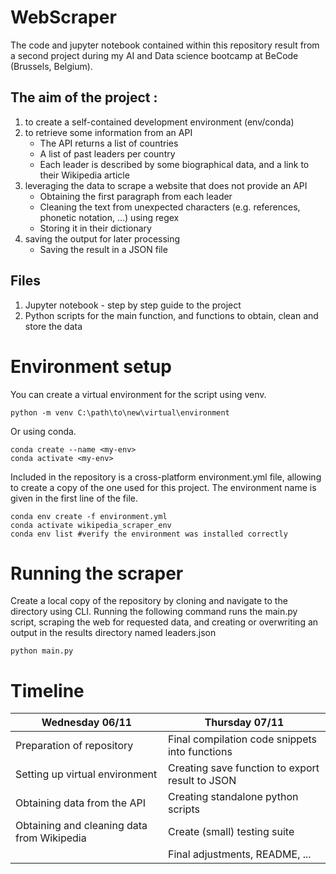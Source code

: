 # WebScraper

The code and jupyter notebook contained within this repository result from a second project during my AI and Data science bootcamp at BeCode (Brussels, Belgium).

## The aim of the project :

1. to create a self-contained development environment (env/conda)
2. to retrieve some information from an API
   - The API returns a list of countries
   - A list of past leaders per country
   - Each leader is described by some biographical data, and a link to their Wikipedia article
3. leveraging the data to scrape a website that does not provide an API
   - Obtaining the first paragraph from each leader
   - Cleaning the text from unexpected characters (e.g. references, phonetic notation, ...) using regex
   - Storing it in their dictionary
5. saving the output for later processing
   - Saving the result in a JSON file

## Files

1. Jupyter notebook - step by step guide to the project
2. Python scripts for the main function, and functions to obtain, clean and store the data

# Environment setup

You can create a virtual environment for the script using venv.
```shell
python -m venv C:\path\to\new\virtual\environment
```

Or using conda.
```shell
conda create --name <my-env>
conda activate <my-env>
```

Included in the repository is a cross-platform environment.yml file, allowing to create a copy of the one used for this project. The environment name is given in the first line of the file.
```shell
conda env create -f environment.yml
conda activate wikipedia_scraper_env
conda env list #verify the environment was installed correctly
```

# Running the scraper

Create a local copy of the repository by cloning and navigate to the directory using CLI. Running the following command runs the main.py script, scraping the web for requested data, and creating or overwriting an output in the results directory named leaders.json

```shell
python main.py
```

# Timeline

| Wednesday 06/11                                   | Thursday 07/11                                           |
| ------------------------------------------------- | -------------------------------------------------------- |
| Preparation of repository                         | Final compilation code snippets into functions           |
| Setting up virtual environment                    | Creating save function to export result to JSON          |
| Obtaining data from the API                       | Creating standalone python scripts                       |
| Obtaining and cleaning data from Wikipedia        | Create (small) testing suite                             |
|                                                   | Final adjustments, README, ...                           |